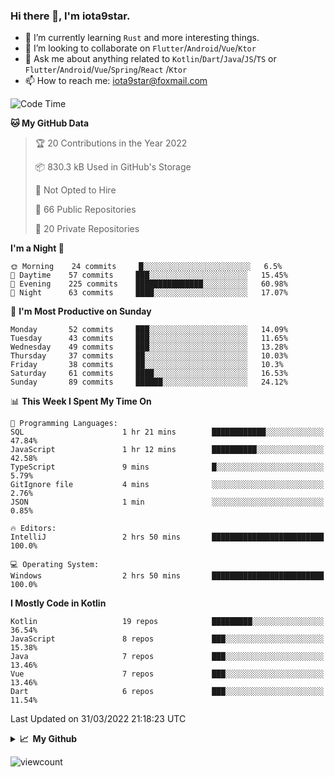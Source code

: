 ### Hi there 👋, I'm iota9star.

- 🌱 I’m currently learning `Rust` and more interesting things.
- 👯 I’m looking to collaborate on `Flutter`/`Android`/`Vue`/`Ktor`
- 💬 Ask me about anything related to `Kotlin`/`Dart`/`Java`/`JS`/`TS` or `Flutter`/`Android`/`Vue`/`Spring`/`React`
  /`Ktor`
- 📫 How to reach me: [iota9star@foxmail.com](iota9star@foxmail.com)



<!--START_SECTION:waka-->
![Code Time](http://img.shields.io/badge/Code%20Time-2%2C687%20hrs%2049%20mins-blue)

**🐱 My GitHub Data** 

> 🏆 20 Contributions in the Year 2022
 > 
> 📦 830.3 kB Used in GitHub's Storage 
 > 
> 🚫 Not Opted to Hire
 > 
> 📜 66 Public Repositories 
 > 
> 🔑 20 Private Repositories  
 > 
**I'm a Night 🦉** 

```text
🌞 Morning    24 commits     █░░░░░░░░░░░░░░░░░░░░░░░░   6.5% 
🌆 Daytime    57 commits     ███░░░░░░░░░░░░░░░░░░░░░░   15.45% 
🌃 Evening    225 commits    ███████████████░░░░░░░░░░   60.98% 
🌙 Night      63 commits     ████░░░░░░░░░░░░░░░░░░░░░   17.07%

```
📅 **I'm Most Productive on Sunday** 

```text
Monday       52 commits     ███░░░░░░░░░░░░░░░░░░░░░░   14.09% 
Tuesday      43 commits     ███░░░░░░░░░░░░░░░░░░░░░░   11.65% 
Wednesday    49 commits     ███░░░░░░░░░░░░░░░░░░░░░░   13.28% 
Thursday     37 commits     ██░░░░░░░░░░░░░░░░░░░░░░░   10.03% 
Friday       38 commits     ██░░░░░░░░░░░░░░░░░░░░░░░   10.3% 
Saturday     61 commits     ████░░░░░░░░░░░░░░░░░░░░░   16.53% 
Sunday       89 commits     ██████░░░░░░░░░░░░░░░░░░░   24.12%

```


📊 **This Week I Spent My Time On** 

```text
💬 Programming Languages: 
SQL                      1 hr 21 mins        ████████████░░░░░░░░░░░░░   47.84% 
JavaScript               1 hr 12 mins        ██████████░░░░░░░░░░░░░░░   42.58% 
TypeScript               9 mins              █░░░░░░░░░░░░░░░░░░░░░░░░   5.79% 
GitIgnore file           4 mins              ░░░░░░░░░░░░░░░░░░░░░░░░░   2.76% 
JSON                     1 min               ░░░░░░░░░░░░░░░░░░░░░░░░░   0.85%

🔥 Editors: 
IntelliJ                 2 hrs 50 mins       █████████████████████████   100.0%

💻 Operating System: 
Windows                  2 hrs 50 mins       █████████████████████████   100.0%

```

**I Mostly Code in Kotlin** 

```text
Kotlin                   19 repos            █████████░░░░░░░░░░░░░░░░   36.54% 
JavaScript               8 repos             ███░░░░░░░░░░░░░░░░░░░░░░   15.38% 
Java                     7 repos             ███░░░░░░░░░░░░░░░░░░░░░░   13.46% 
Vue                      7 repos             ███░░░░░░░░░░░░░░░░░░░░░░   13.46% 
Dart                     6 repos             ███░░░░░░░░░░░░░░░░░░░░░░   11.54%

```



 Last Updated on 31/03/2022 21:18:23 UTC
<!--END_SECTION:waka-->

<details>
  <summary><b>📈&nbsp;&nbsp;My Github</b></summary>
  <br>
  <img src='https://github-profile-trophy.vercel.app/?username=iota9star'>
  <img src='https://bad-apple-github-readme.vercel.app/api?show_bg=1&username=iota9star&hide_title=true'>
  <img src='http://cr-skills-chart-widget.azurewebsites.net/api/api?username=iota9star'>
</details>


![viewcount](https://count.getloli.com/get/@iota9star?theme=rule34)

